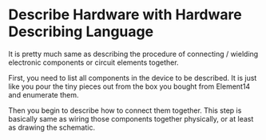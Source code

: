 # Describe Hardware with Hardware Describing Language

It is pretty much same as describing the procedure of connecting / wielding electronic components or circuit elements together.

First, you need to list all components in the device to be described. It is just like you pour the tiny pieces out from the box you bought from Element14 and enumerate them.

Then you begin to describe how to connect them together. This step is basically same as wiring those components together physically, or at least as drawing the schematic.